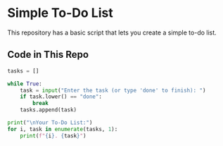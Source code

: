 # Simple To-Do List   

This repository has a basic script that lets you create a simple to-do list.  

## Code in This Repo  
```python
tasks = []  

while True:  
    task = input("Enter the task (or type 'done' to finish): ")  
    if task.lower() == "done":  
        break  
    tasks.append(task)  

print("\nYour To-Do List:")  
for i, task in enumerate(tasks, 1):  
    print(f"{i}. {task}")  
